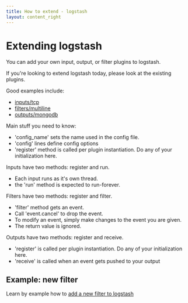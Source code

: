 ```yaml
---
title: How to extend - logstash
layout: content_right
---
```

# Extending logstash

You can add your own input, output, or filter plugins to logstash.

If you're looking to extend logstash today, please look at the existing plugins.

Good examples include:

* [inputs/tcp](https://github.com/logstash/logstash/blob/v1.0.17/lib/logstash/inputs/tcp.rb)
* [filters/multiline](https://github.com/logstash/logstash/blob/v1.0.17/lib/logstash/filters/multiline.rb)
* [outputs/mongodb](https://github.com/logstash/logstash/blob/v1.0.17/lib/logstash/outputs/mongodb.rb)

Main stuff you need to know:

* 'config_name' sets the name used in the config file.
* 'config' lines define config options
* 'register' method is called per plugin instantiation. Do any of your initialization here.

Inputs have two methods: register and run.

* Each input runs as it's own thread.
* the 'run' method is expected to run-forever.

Filters have two methods: register and filter.

* 'filter' method gets an event. 
* Call 'event.cancel' to drop the event.
* To modify an event, simply make changes to the event you are given.
* The return value is ignored.

Outputs have two methods: register and receive.

* 'register' is called per plugin instantiation. Do any of your initialization here.
* 'receive' is called when an event gets pushed to your output

## Example: new filter

Learn by example how to [add a new filter to logstash](example-add-a-new-filter)


